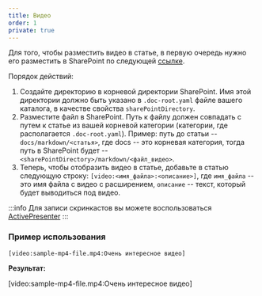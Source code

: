 ```yaml
---
title: Видео
order: 1
private: true
---
```


Для того, чтобы разместить видео в статье, в первую очередь нужно его разместить в SharePoint по следующей [ссылке](https://icsitru.sharepoint.com/sites/docreader9/Shared%20Documents/Forms/AllItems.aspx).

Порядок действий:

1. Создайте директорию в корневой директории SharePoint. Имя этой директории должно быть указано в `.doc-root.yaml` файле вашего каталога, в качестве свойства `sharePointDirectory`.
2. Разместите файл в SharePoint. Путь к файлу должен совпадать с путем к статье из вашей корневой категории (категории, где располагается `.doc-root.yaml`).
   Пример: путь до статьи -- `docs/markdown/<статья>`, где docs -- это корневая категория, тогда путь в SharePoint будет -- `<sharePointDirectory>/markdown/<файл_видео>`.
3. Теперь, чтобы отобразить видео в статье, добавьте в статью следующую строку: `[video:<имя_файла>:<описание>]`, где `имя_файла` -- это имя файла с видео с расширением, `описание` -- текст, который будет выводиться под видео.

:::info
Для записи скринкастов вы можете воспользоваться [ActivePresenter](https://atomisystems.com/download/)
:::

### Пример использования

`[video:sample-mp4-file.mp4:Очень интересное видео]`

**Результат:**

[video:sample-mp4-file.mp4:Очень интересное видео]
